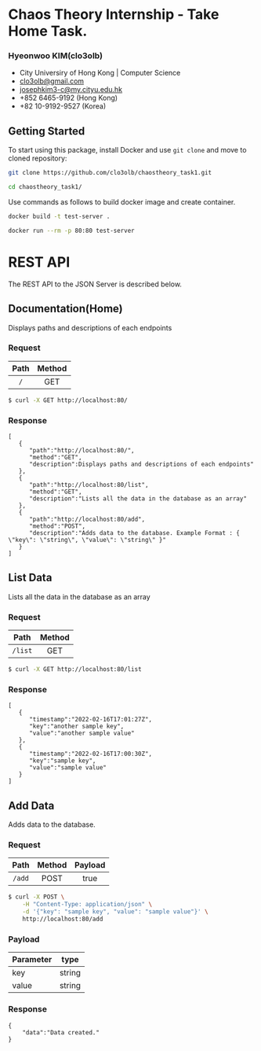 # Chaos Theory Internship - Take Home Task.

### Hyeonwoo KIM(clo3olb)

-   City Universiry of Hong Kong | Computer Science
-   clo3olb@gmail.com
-   josephkim3-c@my.cityu.edu.hk
-   +852 6465-9192 (Hong Kong)
-   +82 10-9192-9527 (Korea)

## Getting Started

To start using this package, install Docker and use `git clone` and move to cloned repository:

```sh
git clone https://github.com/clo3olb/chaostheory_task1.git
```

```sh
cd chaostheory_task1/
```

Use commands as follows to build docker image and create container.

```sh
docker build -t test-server .
```

```sh
docker run --rm -p 80:80 test-server
```

# REST API

The REST API to the JSON Server is described below.

## Documentation(Home)

Displays paths and descriptions of each endpoints

### Request

| Path | Method |
| :--: | :----: |
| `/`  |  GET   |

```sh
$ curl -X GET http://localhost:80/
```

### Response

```
[
   {
      "path":"http://localhost:80/",
      "method":"GET",
      "description":Displays paths and descriptions of each endpoints"
   },
   {
      "path":"http://localhost:80/list",
      "method":"GET",
      "description":"Lists all the data in the database as an array"
   },
   {
      "path":"http://localhost:80/add",
      "method":"POST",
      "description":"Adds data to the database. Example Format : { \"key\": \"string\", \"value\": \"string\" }"
   }
]
```

## List Data

Lists all the data in the database as an array

### Request

|  Path   | Method |
| :-----: | :----: |
| `/list` |  GET   |

```sh
$ curl -X GET http://localhost:80/list
```

### Response

```
[
   {
      "timestamp":"2022-02-16T17:01:27Z",
      "key":"another sample key",
      "value":"another sample value"
   },
   {
      "timestamp":"2022-02-16T17:00:30Z",
      "key":"sample key",
      "value":"sample value"
   }
]
```

## Add Data

Adds data to the database.

### Request

|  Path  | Method | Payload |
| :----: | :----: | :-----: |
| `/add` |  POST  |  true   |

```sh
$ curl -X POST \
    -H "Content-Type: application/json" \
    -d '{"key": "sample key", "value": "sample value"}' \
    http://localhost:80/add
```

### Payload

| Parameter | type   |
| --------- | ------ |
| key       | string |
| value     | string |

### Response

```
{
    "data":"Data created."
}
```
